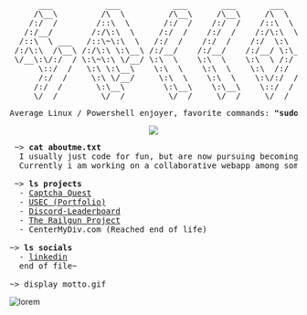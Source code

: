 <pre>
      ___           ___           ___       ___       ___     
     /\__\         /\  \         /\__\     /\__\     /\  \    
    /:/  /        /::\  \       /:/  /    /:/  /    /::\  \   
   /:/__/        /:/\:\  \     /:/  /    /:/  /    /:/\:\  \  
  /::\  \ ___   /::\~\:\  \   /:/  /    /:/  /    /:/  \:\  \ 
 /:/\:\  /\__\ /:/\:\ \:\__\ /:/__/    /:/__/    /:/__/ \:\__\
 \/__\:\/:/  / \:\~\:\ \/__/ \:\  \    \:\  \    \:\  \ /:/  /
      \::/  /   \:\ \:\__\    \:\  \    \:\  \    \:\  /:/  / 
      /:/  /     \:\ \/__/     \:\  \    \:\  \    \:\/:/  /  
     /:/  /       \:\__\        \:\__\    \:\__\    \::/  /   
     \/__/         \/__/         \/__/     \/__/     \/__/    
</pre>

<pre>
Average Linux / Powershell enjoyer, favorite commands: <strong>"sudo rm -rf"</strong> and <strong>"git push --force"</strong>
</pre>

<p align="center">
  <a href="https://skillicons.dev">
    <img src="https://skillicons.dev/icons?i=git,linux,c,cpp,pwsh,bash,blender,discord,firebase,mysql,html,css,js,react,materialui" />
  </a>
</p>

<pre>
 ~> <strong>cat aboutme.txt</strong>
  I usually just code for fun, but are now pursuing becoming a functional member of society idk.
  Currently i am working on a collaborative webapp among some friends.
  
 ~> <strong>ls projects</strong>
  - <a href="https://captcha-quest.web.app/">Captcha Quest</a>
  - <a href="https://usec.no">USEC (Portfolio)</a>
  - <a href="https://github.com/urb4n3/Discord-Leaderboard">Discord-Leaderboard</a>
  - <a href="https://github.com/urb4n3/The-Railgun-Project">The Railgun Project</a>
  - CenterMyDiv.com (Reached end of life)

~> <strong>ls socials</strong>
  - <a rel=me href="https://www.linkedin.com/in/elias-johansen-0a092a233/">linkedin</a>
  end of file~

~> display motto.gif
</pre>
![lorem](https://github.com/urb4n3/urb4n3/assets/120412864/b3263172-4471-4435-8ec3-e12e18a0fb38)
